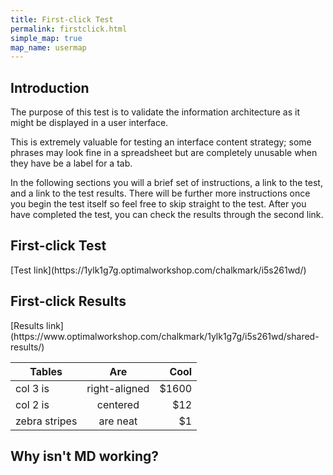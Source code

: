 ```yaml
---
title: First-click Test  
permalink: firstclick.html 
simple_map: true
map_name: usermap
---
```

<h2>Introduction</h2>  
<p>The purpose of this test is to validate the information architecture as it might be displayed in a user interface.</p>
<p>This is extremely valuable for testing an interface content strategy; some phrases may look fine in a spreadsheet but are completely unusable when they have be a label for a tab.</p>
<p>In the following sections you will a brief set of instructions, a link to the test, and a link to the test results. There will be further more instructions once you begin the test itself so feel free to skip straight to the test. After you have completed the test, you can check the results through the second link. 
<h2>First-click Test</h2>  
[Test link](https://1ylk1g7g.optimalworkshop.com/chalkmark/i5s261wd/)  
 
<h2>First-click Results</h2>   
[Results link](https://www.optimalworkshop.com/chalkmark/1ylk1g7g/i5s261wd/shared-results/)   

| Tables        | Are           | Cool  |
| ------------- |:-------------:| -----:|
| col 3 is      | right-aligned | $1600 |
| col 2 is      | centered      |   $12 |
| zebra stripes | are neat      |    $1 |


## Why isn't MD working?  
